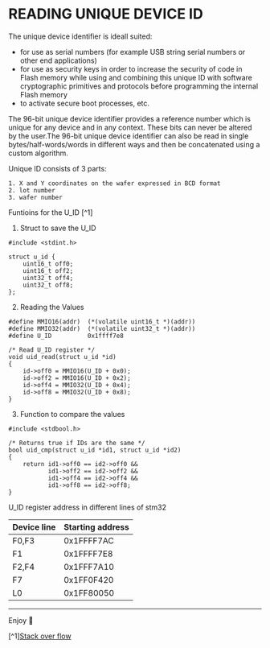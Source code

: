 # READING UNIQUE DEVICE ID


The unique device identifier is ideall suited:
* for use as serial numbers (for example USB string serial numbers or other end applications)
* for use as security keys in order to increase the security of code in Flash memory while using and combining this unique ID with software cryptographic primitives and protocols before programming the internal Flash memory
* to activate secure boot processes, etc.

The 96-bit unique device identifier provides a reference number which is unique for any device and in any context. These bits can never be altered by the user.The 96-bit unique device identifier can also be read in single bytes/half-words/words 
in different ways and then be concatenated using a custom algorithm.

Unique ID consists of 3 parts:

    1. X and Y coordinates on the wafer expressed in BCD format
    2. lot number
    3. wafer number

Funtioins for the U_ID [^1]
1. Struct to save the U_ID 
```
#include <stdint.h>

struct u_id {
    uint16_t off0;
    uint16_t off2;
    uint32_t off4;
    uint32_t off8;
};
```
2. Reading the Values

```
#define MMIO16(addr)  (*(volatile uint16_t *)(addr))
#define MMIO32(addr)  (*(volatile uint32_t *)(addr))
#define U_ID          0x1ffff7e8

/* Read U_ID register */
void uid_read(struct u_id *id)
{
    id->off0 = MMIO16(U_ID + 0x0); 
    id->off2 = MMIO16(U_ID + 0x2);
    id->off4 = MMIO32(U_ID + 0x4);
    id->off8 = MMIO32(U_ID + 0x8);
}
```
3. Function to compare the values

```
#include <stdbool.h>

/* Returns true if IDs are the same */
bool uid_cmp(struct u_id *id1, struct u_id *id2)
{
    return id1->off0 == id2->off0 &&
           id1->off2 == id2->off2 &&
           id1->off4 == id2->off4 &&
           id1->off8 == id2->off8;
}

```




U_ID register address in different lines of stm32

|Device line | Starting address|
|------------ | ----------------|
| F0,F3 | 0x1FFFF7AC |
| F1 	  | 0x1FFFF7E8 |
| F2,F4 |	0x1FFF7A10 |
| F7 	  | 0x1FF0F420 |
| L0 	  | 0x1FF80050 |



***
Enjoy :tada:

[^1][Stack over flow](https://stackoverflow.com/questions/29323699/how-to-find-the-device-id-of-a-stm32f103ret)